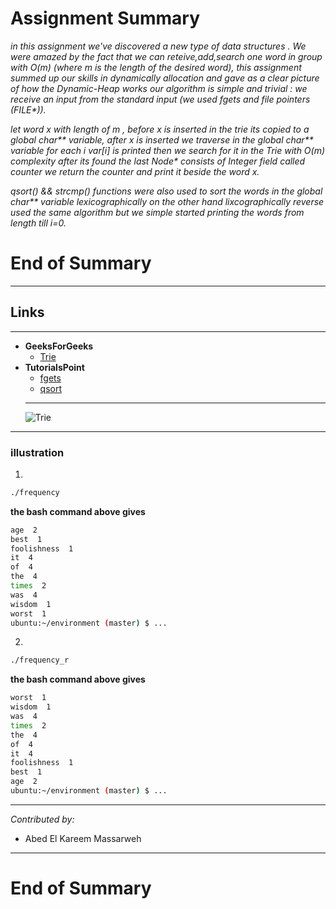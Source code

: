 #   Assignment Summary 

_in this assignment we've discovered a new type of data structures . 
We were amazed by the fact that we can reteive,add,search one word in group with O(m) 
(where m is the length of the desired word), this assignment summed up our skills in dynamically allocation 
and gave as a clear picture of how the Dynamic-Heap works our algorithm is simple and trivial : we receive an input from the standard input (we used fgets and file pointers (FILE*))._

_let word x with length of m , before x is inserted in the trie its copied to a global char** variable, after x is inserted 
we traverse in the global char** variable for each i var[i] is printed then we search for it in the Trie with O(m) complexity 
after its found the last Node* consists of Integer field called counter we return the counter and print it beside the word x._

_qsort() && strcmp() functions were also used to sort the words in the global char** variable lexicographically 
on the other hand lixcographically reverse used the same algorithm but we simple started printing the words from length till i=0._

# End of Summary
___
## Links
---
* **GeeksForGeeks**
  * [Trie](https://www.geeksforgeeks.org/trie-insert-and-search/)
* **TutorialsPoint**
    * [fgets](https://www.tutorialspoint.com/c_standard_library/c_function_fgets.htm)
    * [qsort](https://www.tutorialspoint.com/c_standard_library/c_function_qsort.htm)
  ---
  <!--Images-->
  ![Trie](https://media.geeksforgeeks.org/wp-content/cdn-uploads/Trie.png)
___
### illustration
1.
```bash
./frequency
```
**the bash command above gives**
```bash
age  2
best  1
foolishness  1
it  4
of  4
the  4
times  2
was  4
wisdom  1
worst  1
ubuntu:~/environment (master) $ ...
```
2.
```bash
./frequency_r
```
**the bash command above gives**
```bash
worst  1
wisdom  1
was  4
times  2
the  4
of  4
it  4
foolishness  1
best  1
age  2
ubuntu:~/environment (master) $ ...
```
---
_Contributed by:_
* Abed El Kareem Massarweh
---

# End of Summary
